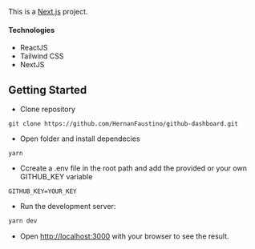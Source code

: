 This is a [Next.js](https://nextjs.org/) project.

#### Technologies
- ReactJS
- Tailwind CSS
- NextJS


## Getting Started
- Clone repository
```
git clone https://github.com/HernanFaustino/github-dashboard.git

```
- Open folder and install dependecies
```
yarn
```

- Ccreate a .env file in the root path and add the provided or your own GITHUB_KEY variable

```
GITHUB_KEY=YOUR_KEY

```
- Run the development server:


```bash
yarn dev

```

- Open [http://localhost:3000](http://localhost:3000) with your browser to see the result.

